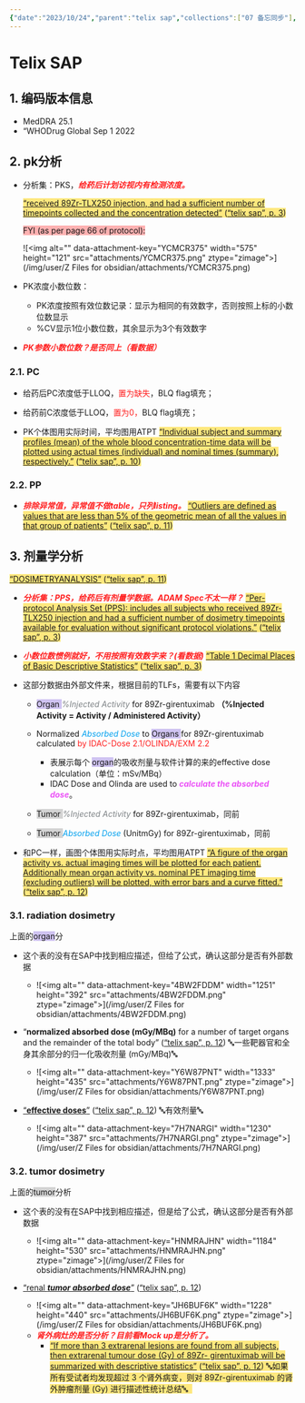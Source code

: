 ```yaml
---
{"date":"2023/10/24","parent":"telix sap","collections":["07 备忘同步"],"version":1801,"libraryID":1,"itemKey":"8Q5IHDXJ","dg-publish":true,"permalink":"/Z Files for obsidian/Telix SAP/","dgPassFrontmatter":true}
---
```


# Telix SAP

## 1. 编码版本信息

*   MedDRA 25.1
*   “WHODrug Global Sep 1 2022

## 2. pk分析

*   分析集：PKS，***<span style="color: #ff2020">给药后计划访视内有检测浓度。</span>***

    <span class="highlight" data-annotation="%7B%22attachmentURI%22%3A%22http%3A%2F%2Fzotero.org%2Fusers%2F8500793%2Fitems%2FU4UWHL95%22%2C%22pageLabel%22%3A%223%22%2C%22position%22%3A%7B%22pageIndex%22%3A2%2C%22rects%22%3A%5B%5B429.597%2C189.533%2C541.872%2C200.944%5D%2C%5B90.525%2C174.374%2C541.953%2C185.286%5D%5D%7D%2C%22citationItem%22%3A%7B%22uris%22%3A%5B%22http%3A%2F%2Fzotero.org%2Fusers%2F8500793%2Fitems%2FJWMPGJU4%22%5D%2C%22locator%22%3A%223%22%7D%7D" ztype="zhighlight"><a href="zotero://open-pdf/library/items/U4UWHL95?page=3"><span style="background-color: #ffd40080">“received 89Zr-TLX250 injection, and had a sufficient number of timepoints collected and the concentration detected”</span></a></span><span style="background-color: #ffd40080"> <zcitation><span class="citation" data-citation="%7B%22citationItems%22%3A%5B%7B%22uris%22%3A%5B%22http%3A%2F%2Fzotero.org%2Fusers%2F8500793%2Fitems%2FJWMPGJU4%22%5D%2C%22locator%22%3A%223%22%7D%5D%2C%22properties%22%3A%7B%7D%7D" ztype="zcitation">(<span class="citation-item"><a href="zotero://select/library/items/JWMPGJU4">“telix sap”, p. 3</a></span>)</span></zcitation></span>

    <span style="background-color: #ff666680">FYI (as per page 66 of protocol):</span>

    ![\<img alt="" data-attachment-key="YCMCR375" width="575" height="121" src="attachments/YCMCR375.png" ztype="zimage">](/img/user/Z Files for obsidian/attachments/YCMCR375.png)

*   PK浓度小数位数：

    *   PK浓度按照有效位数记录：显示为相同的有效数字，否则按照上标的小数位数显示
    *   %CV显示1位小数位数，其余显示为3个有效数字

*   ***<span style="color: #ff2020">PK参数小数位数？是否同上（看数据）</span>***

### 2.1. PC

* 给药后PC浓度低于LLOQ，<span style="color: #ff2020">置为缺失</span>，BLQ flag填充；
* 给药前C浓度低于LLOQ，<span style="color: #ff2020">置为0，</span>BLQ flag填充；

*   PK个体图用实际时间，平均图用ATPT
<span class="highlight" data-annotation="%7B%22attachmentURI%22%3A%22http%3A%2F%2Fzotero.org%2Fusers%2F8500793%2Fitems%2FU4UWHL95%22%2C%22pageLabel%22%3A%2210%22%2C%22position%22%3A%7B%22pageIndex%22%3A9%2C%22rects%22%3A%5B%5B381.994%2C212.804%2C541.594%2C223.716%5D%2C%5B54.475%2C196.804%2C541.106%2C207.716%5D%2C%5B54.475%2C179.984%2C325.614%2C190.896%5D%5D%7D%2C%22citationItem%22%3A%7B%22uris%22%3A%5B%22http%3A%2F%2Fzotero.org%2Fusers%2F8500793%2Fitems%2FJWMPGJU4%22%5D%2C%22locator%22%3A%2210%22%7D%7D" ztype="zhighlight"><a href="zotero://open-pdf/library/items/U4UWHL95?page=10"><span style="background-color: #ffd40080">“Individual subject and summary profiles (mean) of the whole blood concentration-time data will be plotted using actual times (individual) and nominal times (summary), respectively.”</span></a></span><span style="background-color: #ffd40080"> <zcitation><span class="citation" data-citation="%7B%22citationItems%22%3A%5B%7B%22uris%22%3A%5B%22http%3A%2F%2Fzotero.org%2Fusers%2F8500793%2Fitems%2FJWMPGJU4%22%5D%2C%22locator%22%3A%2210%22%7D%5D%2C%22properties%22%3A%7B%7D%7D" ztype="zcitation">(<span class="citation-item"><a href="zotero://select/library/items/JWMPGJU4">“telix sap”, p. 10</a></span>)</span></zcitation></span>

### 2.2. PP

*   ***<span style="color: #ff2020">排除异常值，异常值不做table，只列listing。</span>***
    <span class="highlight" data-annotation="%7B%22attachmentURI%22%3A%22http%3A%2F%2Fzotero.org%2Fusers%2F8500793%2Fitems%2FU4UWHL95%22%2C%22pageLabel%22%3A%2211%22%2C%22position%22%3A%7B%22pageIndex%22%3A10%2C%22rects%22%3A%5B%5B359.059%2C223.234%2C540.247%2C234.146%5D%2C%5B54.475%2C207.204%2C421.375%2C218.116%5D%5D%7D%2C%22citationItem%22%3A%7B%22uris%22%3A%5B%22http%3A%2F%2Fzotero.org%2Fusers%2F8500793%2Fitems%2FJWMPGJU4%22%5D%2C%22locator%22%3A%2211%22%7D%7D" ztype="zhighlight"><a href="zotero://open-pdf/library/items/U4UWHL95?page=11"><span style="background-color: #ffd40080">“Outliers are defined as values that are less than 5% of the geometric mean of all the values in that group of patients”</span></a></span><span style="background-color: #ffd40080"> <zcitation><span class="citation" data-citation="%7B%22citationItems%22%3A%5B%7B%22uris%22%3A%5B%22http%3A%2F%2Fzotero.org%2Fusers%2F8500793%2Fitems%2FJWMPGJU4%22%5D%2C%22locator%22%3A%2211%22%7D%5D%2C%22properties%22%3A%7B%7D%7D" ztype="zcitation">(<span class="citation-item"><a href="zotero://select/library/items/JWMPGJU4">“telix sap”, p. 11</a></span>)</span></zcitation></span>

## 3. 剂量学分析

<span class="highlight" data-annotation="%7B%22attachmentURI%22%3A%22http%3A%2F%2Fzotero.org%2Fusers%2F8500793%2Fitems%2FU4UWHL95%22%2C%22pageLabel%22%3A%2211%22%2C%22position%22%3A%7B%22pageIndex%22%3A10%2C%22rects%22%3A%5B%5B83.3%2C160.58%2C218%2C172.033%5D%5D%7D%2C%22citationItem%22%3A%7B%22uris%22%3A%5B%22http%3A%2F%2Fzotero.org%2Fusers%2F8500793%2Fitems%2FJWMPGJU4%22%5D%2C%22locator%22%3A%2211%22%7D%7D" ztype="zhighlight"><a href="zotero://open-pdf/library/items/U4UWHL95?page=11"><span style="background-color: #ffd40080">“DOSIMETRYANALYSIS”</span></a></span><span style="background-color: #ffd40080"> <zcitation><span class="citation" data-citation="%7B%22citationItems%22%3A%5B%7B%22uris%22%3A%5B%22http%3A%2F%2Fzotero.org%2Fusers%2F8500793%2Fitems%2FJWMPGJU4%22%5D%2C%22locator%22%3A%2211%22%7D%5D%2C%22properties%22%3A%7B%7D%7D" ztype="zcitation">(<span class="citation-item"><a href="zotero://select/library/items/JWMPGJU4">“telix sap”, p. 11</a></span>)</span></zcitation></span>

*   ***<span style="color: #ff2020">分析集：PPS，给药后有剂量学数据。ADAM Spec不太一样？</span>***
    <span class="highlight" data-annotation="%7B%22attachmentURI%22%3A%22http%3A%2F%2Fzotero.org%2Fusers%2F8500793%2Fitems%2FU4UWHL95%22%2C%22pageLabel%22%3A%223%22%2C%22position%22%3A%7B%22pageIndex%22%3A2%2C%22rects%22%3A%5B%5B90.525%2C244.813%2C541.772%2C256.194%5D%2C%5B90.525%2C228.824%2C540.885%2C239.736%5D%2C%5B90.525%2C213.604%2C179.925%2C224.516%5D%5D%7D%2C%22citationItem%22%3A%7B%22uris%22%3A%5B%22http%3A%2F%2Fzotero.org%2Fusers%2F8500793%2Fitems%2FJWMPGJU4%22%5D%2C%22locator%22%3A%223%22%7D%7D" ztype="zhighlight"><a href="zotero://open-pdf/library/items/U4UWHL95?page=3"><span style="background-color: #ffd40080">“Per-protocol Analysis Set (PPS): includes all subjects who received 89Zr-TLX250 injection and had a sufficient number of dosimetry timepoints available for evaluation without significant protocol violations.”</span></a></span><span style="background-color: #ffd40080"> <zcitation><span class="citation" data-citation="%7B%22citationItems%22%3A%5B%7B%22uris%22%3A%5B%22http%3A%2F%2Fzotero.org%2Fusers%2F8500793%2Fitems%2FJWMPGJU4%22%5D%2C%22locator%22%3A%223%22%7D%5D%2C%22properties%22%3A%7B%7D%7D" ztype="zcitation">(<span class="citation-item"><a href="zotero://select/library/items/JWMPGJU4">“telix sap”, p. 3</a></span>)</span></zcitation></span>

*   ***<span style="color: #ff2020">小数位数惯例就好，不用按照有效数字来？(看数据)</span>***
    <span class="highlight" data-annotation="%7B%22attachmentURI%22%3A%22http%3A%2F%2Fzotero.org%2Fusers%2F8500793%2Fitems%2FU4UWHL95%22%2C%22pageLabel%22%3A%223%22%2C%22position%22%3A%7B%22pageIndex%22%3A2%2C%22rects%22%3A%5B%5B161.83%2C683.654%2C434.374%2C694.374%5D%5D%7D%2C%22citationItem%22%3A%7B%22uris%22%3A%5B%22http%3A%2F%2Fzotero.org%2Fusers%2F8500793%2Fitems%2FJWMPGJU4%22%5D%2C%22locator%22%3A%223%22%7D%7D" ztype="zhighlight"><a href="zotero://open-pdf/library/items/U4UWHL95?page=3"><span style="background-color: #ffd40080">“Table 1 Decimal Places of Basic Descriptive Statistics”</span></a></span><span style="background-color: #ffd40080"> <zcitation><span class="citation" data-citation="%7B%22citationItems%22%3A%5B%7B%22uris%22%3A%5B%22http%3A%2F%2Fzotero.org%2Fusers%2F8500793%2Fitems%2FJWMPGJU4%22%5D%2C%22locator%22%3A%223%22%7D%5D%2C%22properties%22%3A%7B%7D%7D" ztype="zcitation">(<span class="citation-item"><a href="zotero://select/library/items/JWMPGJU4">“telix sap”, p. 3</a></span>)</span></zcitation></span>

*   这部分数据由外部文件来，根据目前的TLFs，需要有以下内容
    *   <span style="background-color: #a28ae580">Organ </span>*<span style="color: #7e8386">%Injected Activity</span>* for 89Zr-girentuximab **（%Injected Activity = Activity / Administered Activity）**
    *   Normalized *<span style="color: #05a2ef">Absorbed Dose</span>* to <span style="background-color: #a28ae580">Organs </span>for 89Zr-girentuximab calculated<span style="color: #ff2020"> by IDAC-Dose 2.1/OLINDA/EXM 2.2</span>
        *   表展示每个 <span style="background-color: #a28ae580">organ</span>的吸收剂量与软件计算的来的effective dose calculation（单位：mSv/MBq）
        *   IDAC Dose and Olinda are used to ***<span style="color: #eb52f7">calculate the absorbed dose</span>***。

    *   <span style="background-color: #aaaaaa80">Tumor </span> *<span style="color: #7e8386">%Injected Activity</span>* for 89Zr-girentuximab，同前
    *   <span style="background-color: #aaaaaa80">Tumor </span>*<span style="color: #05a2ef">Absorbed Dose</span>* (UnitmGy) for 89Zr-girentuximab，同前

*   和PC一样，画图个体图用实际时点，平均图用ATPT
    <span class="highlight" data-annotation="%7B%22attachmentURI%22%3A%22http%3A%2F%2Fzotero.org%2Fusers%2F8500793%2Fitems%2FU4UWHL95%22%2C%22pageLabel%22%3A%2212%22%2C%22position%22%3A%7B%22pageIndex%22%3A11%2C%22rects%22%3A%5B%5B54.475%2C542.724%2C541.23%2C553.636%5D%2C%5B54.475%2C526.704%2C541.666%2C537.616%5D%2C%5B54.475%2C510.704%2C139.831%2C521.616%5D%5D%7D%2C%22citationItem%22%3A%7B%22uris%22%3A%5B%22http%3A%2F%2Fzotero.org%2Fusers%2F8500793%2Fitems%2FJWMPGJU4%22%5D%2C%22locator%22%3A%2212%22%7D%7D" ztype="zhighlight"><a href="zotero://open-pdf/library/items/U4UWHL95?page=12"><span style="background-color: #ffd40080">“A figure of the organ activity vs. actual imaging times will be plotted for each patient. Additionally mean organ activity vs. nominal PET imaging time (excluding outliers) will be plotted, with error bars and a curve fitted.”</span></a></span><span style="background-color: #ffd40080"> <zcitation><span class="citation" data-citation="%7B%22citationItems%22%3A%5B%7B%22uris%22%3A%5B%22http%3A%2F%2Fzotero.org%2Fusers%2F8500793%2Fitems%2FJWMPGJU4%22%5D%2C%22locator%22%3A%2212%22%7D%5D%2C%22properties%22%3A%7B%7D%7D" ztype="zcitation">(<span class="citation-item"><a href="zotero://select/library/items/JWMPGJU4">“telix sap”, p. 12</a></span>)</span></zcitation></span>

### 3.1. radiation dosimetry

上面的<span style="background-color: #a28ae580">organ</span>分

*   这个表的没有在SAP中找到相应描述，但给了公式，确认这部分是否有外部数据
    *   ![\<img alt="" data-attachment-key="4BW2FDDM" width="1251" height="392" src="attachments/4BW2FDDM.png" ztype="zimage">](/img/user/Z Files for obsidian/attachments/4BW2FDDM.png)

*   “**normalized absorbed dose (mGy/MBq)** for a number of target organs and the remainder of the total body” <span class="citation" data-citation="%7B%22citationItems%22%3A%5B%7B%22uris%22%3A%5B%22http%3A%2F%2Fzotero.org%2Fusers%2F8500793%2Fitems%2FJWMPGJU4%22%5D%2C%22locator%22%3A%2212%22%7D%5D%2C%22properties%22%3A%7B%7D%7D" ztype="zcitation">(<span class="citation-item"><a href="zotero://select/library/items/JWMPGJU4">“telix sap”, p. 12</a></span>)</span> 🔤一些靶器官和全身其余部分的归一化吸收剂量 (mGy/MBq)🔤
    *   ![\<img alt="" data-attachment-key="Y6W87PNT" width="1333" height="435" src="attachments/Y6W87PNT.png" ztype="zimage">](/img/user/Z Files for obsidian/attachments/Y6W87PNT.png)

*   <span class="highlight" data-annotation="%7B%22attachmentURI%22%3A%22http%3A%2F%2Fzotero.org%2Fusers%2F8500793%2Fitems%2FU4UWHL95%22%2C%22annotationKey%22%3A%223XLZZKHK%22%2C%22color%22%3A%22%23ffd400%22%2C%22pageLabel%22%3A%2212%22%2C%22position%22%3A%7B%22pageIndex%22%3A11%2C%22rects%22%3A%5B%5B343.269%2C641.183%2C415.077%2C652.136%5D%5D%7D%2C%22citationItem%22%3A%7B%22uris%22%3A%5B%22http%3A%2F%2Fzotero.org%2Fusers%2F8500793%2Fitems%2FJWMPGJU4%22%5D%2C%22locator%22%3A%2212%22%7D%7D" ztype="zhighlight"><a href="zotero://open-pdf/library/items/U4UWHL95?page=12&#x26;annotation=3XLZZKHK">“<strong>effective doses</strong>”</a></span> <span class="citation" data-citation="%7B%22citationItems%22%3A%5B%7B%22uris%22%3A%5B%22http%3A%2F%2Fzotero.org%2Fusers%2F8500793%2Fitems%2FJWMPGJU4%22%5D%2C%22locator%22%3A%2212%22%7D%5D%2C%22properties%22%3A%7B%7D%7D" ztype="zcitation">(<span class="citation-item"><a href="zotero://select/library/items/JWMPGJU4">“telix sap”, p. 12</a></span>)</span> 🔤有效剂量🔤
    *   ![\<img alt="" data-attachment-key="7H7NARGI" width="1230" height="387" src="attachments/7H7NARGI.png" ztype="zimage">](/img/user/Z Files for obsidian/attachments/7H7NARGI.png)

### 3.2. tumor dosimetry

上面的<span style="background-color: #aaaaaa80">tumor</span>分析

*   这个表的没有在SAP中找到相应描述，但是给了公式，确认这部分是否有外部数据
    *   ![\<img alt="" data-attachment-key="HNMRAJHN" width="1184" height="530" src="attachments/HNMRAJHN.png" ztype="zimage">](/img/user/Z Files for obsidian/attachments/HNMRAJHN.png)

*   <span class="highlight" data-annotation="%7B%22attachmentURI%22%3A%22http%3A%2F%2Fzotero.org%2Fusers%2F8500793%2Fitems%2FU4UWHL95%22%2C%22pageLabel%22%3A%2212%22%2C%22position%22%3A%7B%22pageIndex%22%3A11%2C%22rects%22%3A%5B%5B78.5%2C372.154%2C213.47%2C383.494%5D%5D%7D%2C%22citationItem%22%3A%7B%22uris%22%3A%5B%22http%3A%2F%2Fzotero.org%2Fusers%2F8500793%2Fitems%2FJWMPGJU4%22%5D%2C%22locator%22%3A%2212%22%7D%7D" ztype="zhighlight"><a href="zotero://open-pdf/library/items/U4UWHL95?page=12">“renal <strong><em>tumor absorbed dose</em></strong>”</a></span> <span class="citation" data-citation="%7B%22citationItems%22%3A%5B%7B%22uris%22%3A%5B%22http%3A%2F%2Fzotero.org%2Fusers%2F8500793%2Fitems%2FJWMPGJU4%22%5D%2C%22locator%22%3A%2212%22%7D%5D%2C%22properties%22%3A%7B%7D%7D" ztype="zcitation">(<span class="citation-item"><a href="zotero://select/library/items/JWMPGJU4">“telix sap”, p. 12</a></span>)</span>
    *   ![\<img alt="" data-attachment-key="JH6BUF6K" width="1228" height="440" src="attachments/JH6BUF6K.png" ztype="zimage">](/img/user/Z Files for obsidian/attachments/JH6BUF6K.png)
    *   ***<span style="color: #ff2020">肾外病灶的是否分析？目前看Mock up是分析了。</span>***
        *   <span class="highlight" data-annotation="%7B%22attachmentURI%22%3A%22http%3A%2F%2Fzotero.org%2Fusers%2F8500793%2Fitems%2FU4UWHL95%22%2C%22annotationKey%22%3A%226CQPMNTH%22%2C%22color%22%3A%22%23ffd400%22%2C%22pageLabel%22%3A%2212%22%2C%22position%22%3A%7B%22pageIndex%22%3A11%2C%22rects%22%3A%5B%5B54.475%2C332.924%2C542.326%2C344.264%5D%2C%5B54.475%2C316.904%2C340.687%2C327.816%5D%5D%7D%2C%22citationItem%22%3A%7B%22uris%22%3A%5B%22http%3A%2F%2Fzotero.org%2Fusers%2F8500793%2Fitems%2FJWMPGJU4%22%5D%2C%22locator%22%3A%2212%22%7D%7D" ztype="zhighlight"><a href="zotero://open-pdf/library/items/U4UWHL95?page=12&#x26;annotation=6CQPMNTH"><span style="background-color: #ffd40080">“If more than 3 extrarenal lesions are found from all subjects, then extrarenal tumour dose (Gy) of 89Zr- girentuximab will be summarized with descriptive statistics”</span></a></span><span style="background-color: #ffd40080"> <zcitation><span class="citation" data-citation="%7B%22citationItems%22%3A%5B%7B%22uris%22%3A%5B%22http%3A%2F%2Fzotero.org%2Fusers%2F8500793%2Fitems%2FJWMPGJU4%22%5D%2C%22locator%22%3A%2212%22%7D%5D%2C%22properties%22%3A%7B%7D%7D" ztype="zcitation">(<span class="citation-item"><a href="zotero://select/library/items/JWMPGJU4">“telix sap”, p. 12</a></span>)</span></zcitation> 🔤如果所有受试者均发现超过 3 个肾外病变，则对 89Zr-girentuximab 的肾外肿瘤剂量 (Gy) 进行描述性统计总结🔤  </span>

